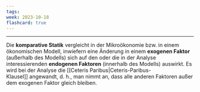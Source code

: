 ```yaml
---
tags: 
week: 2023-10-18
flashcard: true
---
```

***

Die **komparative Statik** vergleicht in der Mikroökonomie bzw. in einem ökonomischen Modell, inwiefern eine Änderung in einem **exogenen Faktor** (außerhalb des Modells) sich auf den oder die in der Analyse interessierenden **endogenen Faktoren** (innerhalb des Modells) auswirkt.
Es wird bei der Analyse die [[Ceteris Paribus|Ceteris-Paribus-Klausel]] angewandt, d. h., man nimmt an, dass alle anderen Faktoren außer dem exogenen Faktor gleich bleiben.